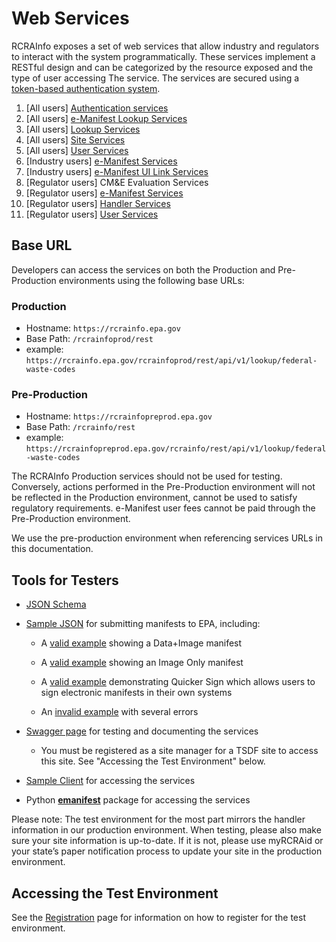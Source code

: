 # Web Services

RCRAInfo exposes a set of web services that allow industry and regulators to interact with the system programmatically.
These services implement a RESTful design and can be categorized by the resource exposed and the type of user accessing
The service. The services are secured using a [token-based authentication system](./authentication.md).

1. [All users] [Authentication services](authentication.md)
2. [All users] [e-Manifest Lookup Services](./Lookup/e-manifest-lookup.md)
3. [All users] [Lookup Services](./Lookup/lookup.md)
4. [All users] [Site Services](./Site)
5. [All users] [User Services](./user.md)
6. [Industry users] [e-Manifest Services](Manifest/save.md)
7. [Industry users] [e-Manifest UI Link Services](./Manifest/ui-link.md)
8. [Regulator users] CM&E Evaluation Services
9. [Regulator users] [e-Manifest Services](Manifest/states.md)
10. [Regulator users] [Handler Services](./Site)
11. [Regulator users] [User Services](./user.md)

## Base URL

Developers can access the services on both the Production and Pre-Production environments using the following base URLs:

### Production

- Hostname: `https://rcrainfo.epa.gov`
- Base Path: `/rcrainfoprod/rest`
- example: `https://rcrainfo.epa.gov/rcrainfoprod/rest/api/v1/lookup/federal-waste-codes`

### Pre-Production

- Hostname: `https://rcrainfopreprod.epa.gov`
- Base Path: `/rcrainfo/rest`
- example: `https://rcrainfopreprod.epa.gov/rcrainfo/rest/api/v1/lookup/federal-waste-codes`

The RCRAInfo Production services should not be used for testing. Conversely, actions performed in the Pre-Production
environment will not be reflected in the Production environment, cannot be used to satisfy regulatory requirements.
e-Manifest user fees cannot be paid through the Pre-Production environment.

We use the pre-production environment when referencing services URLs in this documentation.

## Tools for Testers

- [JSON Schema](https://github.com/USEPA/e-manifest/tree/master/Services-Information/Schema)
- [Sample JSON](https://github.com/USEPA/e-manifest/tree/master/Services-Information/Schema/manifest-save-return-examples)
  for submitting manifests to EPA, including:

  - A [valid example](https://github.com/USEPA/e-manifest/blob/master/Services-Information/Schema/manifest-save-return-examples/emanifest-save-valid-Data-and-Image-example.json)
    showing a Data+Image manifest

  - A [valid example](https://github.com/USEPA/e-manifest/blob/master/Services-Information/Schema/manifest-save-return-examples/emanifest-save-valid-Image-Only-Designated-Facility-example.json)
    showing an Image Only manifest

  - A [valid example](https://github.com/USEPA/e-manifest/blob/master/Services-Information/Schema/quicker%20sign%20example.json)
    demonstrating Quicker Sign which allows users to sign electronic manifests in their own systems

  - An [invalid example](https://github.com/USEPA/e-manifest/blob/master/Services-Information/Schema/manifest-save-return-examples/emanifest-save-invalid-example.json)
    with several errors

- [Swagger page](https://rcrainfopreprod.epa.gov/rcrainfo/secured/swagger/) for testing and documenting the services
  - You must be registered as a site manager for a TSDF site to access this site. See "Accessing the Test Environment"
    below.
- [Sample Client](https://github.com/USEPA/e-manifest/tree/master/Services-Information/sample-client) for accessing the
  services
- Python [**emanifest**](https://github.com/USEPA/e-manifest/tree/master/emanifest-py) package for accessing the
  services

Please note: The test environment for the most part mirrors the handler information in our production environment.
When testing, please also make sure your site information is up-to-date. If it is not, please use myRCRAid or your
state’s paper notification process to update your site in the production environment.

## Accessing the Test Environment

See the [Registration](../Intro/registration.md) page for information on how to register for the test environment.

